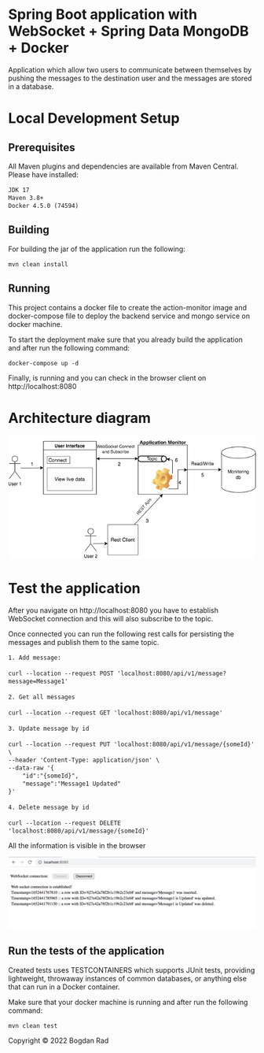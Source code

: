 # Spring Boot application with WebSocket + Spring Data MongoDB + Docker

Application which allow two users to communicate between themselves by pushing the messages to the destination user and
the messages are stored in a database.

# Local Development Setup
## Prerequisites

All Maven plugins and dependencies are available from Maven Central. Please have installed:

````
JDK 17 
Maven 3.8+
Docker 4.5.0 (74594)
````

## Building

For building the jar of the application run the following:

````
mvn clean install
````

## Running

This project contains a docker file to create the action-monitor image and docker-compose file to deploy the backend
service and mongo service on docker machine.

To start the deployment make sure that you already build the application and after run the following command:

````
docker-compose up -d
````

Finally, is running and you can check in the browser client on http://localhost:8080

# Architecture diagram

![](assets/application-monitor-architecture.png)

# Test the application

After you navigate on http://localhost:8080 you have to establish WebSocket connection and this will also subscribe to
the topic.

Once connected you can run the following rest calls for persisting the messages and publish them to the same topic.

````
1. Add message:

curl --location --request POST 'localhost:8080/api/v1/message?message=Message1'

2. Get all messages

curl --location --request GET 'localhost:8080/api/v1/message'

3. Update message by id

curl --location --request PUT 'localhost:8080/api/v1/message/{someId}' \
--header 'Content-Type: application/json' \
--data-raw '{
    "id":"{someId}",
    "message":"Message1 Updated"
}'

4. Delete message by id

curl --location --request DELETE 'localhost:8080/api/v1/message/{someId}'

````

All the information is visible in the browser

![](assets/browser-view.png)

## Run the tests of the application

Created tests uses TESTCONTAINERS which supports JUnit tests, providing lightweight, throwaway instances of common
databases, or anything else that can run in a Docker container.

Make sure that your docker machine is running and after run the following command:

````
mvn clean test
````

Copyright © 2022 Bogdan Rad


